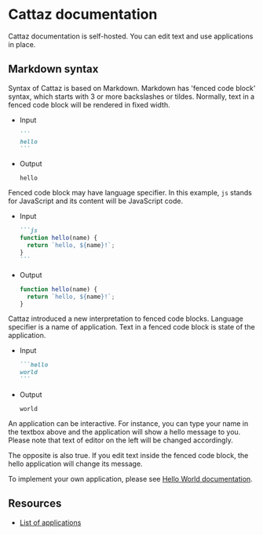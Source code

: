 # Cattaz documentation

Cattaz documentation is self-hosted.
You can edit text and use applications in place.

## Markdown syntax

Syntax of Cattaz is based on Markdown.
Markdown has 'fenced code block' syntax, which starts with 3 or more backslashes or tildes.
Normally, text in a fenced code block will be rendered in fixed width.

* Input

  ~~~md
  ```
  hello
  ```
  ~~~

* Output

  ```
  hello
  ```

Fenced code block may have language specifier.
In this example, `js` stands for JavaScript and its content will be JavaScript code.

* Input

  ~~~md
  ```js
  function hello(name) {
    return `hello, ${name}!`;
  }
  ```
  ~~~

* Output

  ```js
  function hello(name) {
    return `hello, ${name}!`;
  }
  ```

Cattaz introduced a new interpretation to fenced code blocks.
Language specifier is a name of application.
Text in a fenced code block is state of the application.

* Input

  ~~~md
  ```hello
  world
  ```
  ~~~

* Output

  ```hello
  world
  ```

An application can be interactive.
For instance, you can type your name in the textbox above and the application will show a hello message to you.
Please note that text of editor on the left will be changed accordingly.

The opposite is also true.
If you edit text inside the fenced code block, the hello application will change its message.

To implement your own application, please see [Hello World documentation](./app-hello).

## Resources

* [List of applications](./apps)
